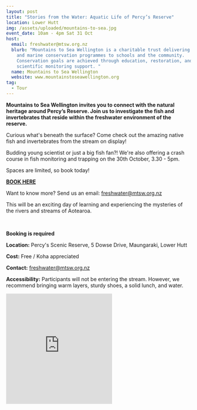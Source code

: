 ```yaml
---
layout: post
title: "Stories from the Water: Aquatic Life of Percy’s Reserve"
location: Lower Hutt
img: /assets/uploaded/mountains-to-sea.jpg
event_date: 10am - 4pm Sat 31 Oct
host:
  email: freshwater@mtsw.org.nz
  blurb: "Mountains to Sea Wellington is a charitable trust delivering freshwater
    and marine conservation programmes to schools and the community.
    Conservation goals are achieved through education, restoration, and
    scientific monitoring support. "
  name: Mountains to Sea Wellington
  website: www.mountainstoseawellington.org
tag:
  - Tour
---
```

**Mountains to Sea Wellington invites you to connect with the natural heritage around Percy’s Reserve. Join us to investigate the fish and invertebrates that reside within the freshwater environment of the reserve.** 

Curious what's beneath the surface? Come check out the amazing native fish and invertebrates from the stream on display!

Budding young scientist or just a big fish fan?! We're also offering a crash course in fish monitoring and trapping on the 30th October, 3.30 - 5pm.

Spaces are limited, so book today! 

[**BOOK HERE** ](https://docs.google.com/forms/d/1gY-LjwTHPOsHz1fdj1ZlcOOWQxPKYdjuDHYL4fYapT0/viewform?edit_requested=true)

Want to know more? Send us an email: [freshwater@mtsw.org.nz](mailto:freshwater@mtsw.org.nz)

This will be an exciting day of learning and experiencing the mysteries of the rivers and streams of Aotearoa.

<br>

**Booking is required**

**Location:** Percy's Scenic Reserve, 5 Dowse Drive, Maungaraki, Lower Hutt

**Cost:** Free / Koha appreciated 

**Contact:** freshwater@mtsw.org.nz

**Accessibility:** Participants will not be entering the stream. However, we recommend bringing warm layers, sturdy shoes, a solid lunch, and water.

<iframe src="https://www.facebook.com/plugins/page.php?href=https%3A%2F%2Fwww.facebook.com%2Fmountainstoseawellington&tabs=header&width=289&height=300&small_header=true&adapt_container_width=true&hide_cover=false&show_facepile=true&appId" width="289" height="300" style="border:none;overflow:hidden" scrolling="no" frameborder="0" allowTransparency="true" allow="encrypted-media"></iframe>